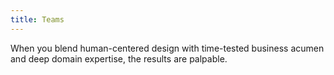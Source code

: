 ```yaml
---
title: Teams
---
```


<dark>

<title-block
    text_one="A solution’s quality hinges directly on"
    text_two="the diversity of the team delivering it.">
</title-block>

</dark>

<light>

When you blend human-centered design with time-tested business acumen and deep domain expertise, the results are palpable.
</light>
